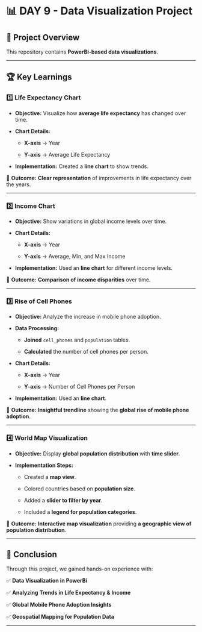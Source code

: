 # 📊 DAY 9 - Data Visualization Project

## 📌 Project Overview

This repository contains **PowerBi-based data visualizations**.

---

## 🏆 Key Learnings

### **1️⃣ Life Expectancy Chart**

- **Objective:** Visualize how **average life expectancy** has changed over time.

- **Chart Details:**

  - **X-axis** → Year

  - **Y-axis** → Average Life Expectancy

- **Implementation:** Created a **line chart** to show trends.

📌 **Outcome:** **Clear representation** of improvements in life expectancy over the years.

---

### **2️⃣ Income Chart**

- **Objective:** Show variations in global income levels over time.

- **Chart Details:**

  - **X-axis** → Year

  - **Y-axis** → Average, Min, and Max Income

- **Implementation:** Used an **line chart** for different income levels.

📌 **Outcome:** **Comparison of income disparities** over time.

---

### **3️⃣ Rise of Cell Phones**

- **Objective:** Analyze the increase in mobile phone adoption.

- **Data Processing:**

   - **Joined** `cell_phones` and `population` tables.

  - **Calculated** the number of cell phones per person.

- **Chart Details:**

  - **X-axis** → Year

  - **Y-axis** → Number of Cell Phones per Person

- **Implementation:** Used an **line chart**.

📌 **Outcome:** **Insightful trendline** showing the **global rise of mobile phone adoption**.

---

### **4️⃣ World Map Visualization**

- **Objective:** Display **global population distribution** with **time slider**.

- **Implementation Steps:**

  - Created a **map view**.

  - Colored countries based on **population size**.

  - Added a **slider to filter by year**.

  - Included a **legend for population categories**.

📌 **Outcome:** **Interactive map visualization** providing **a geographic view of population distribution**.

---

## 🚀 Conclusion

Through this project, we gained hands-on experience with:

✅ **Data Visualization in PowerBi**  

✅ **Analyzing Trends in Life Expectancy & Income**  

✅ **Global Mobile Phone Adoption Insights**  

✅ **Geospatial Mapping for Population Data**  

---

